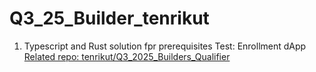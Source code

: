 # Q3_25_Builder_tenrikut
1.  Typescript and Rust solution fpr prerequisites Test: Enrollment dApp  
    [Related repo: tenrikut/Q3_2025_Builders_Qualifier](https://github.com/tenrikut/Q3_2025_Builders_Qualifier)

